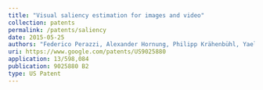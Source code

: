 ```yaml
---
title: "Visual saliency estimation for images and video"
collection: patents
permalink: /patents/saliency
date: 2015-05-25
authors: "Federico Perazzi, Alexander Hornung, Philipp Krähenbühl, Yael Pritch"
uri: https://www.google.com/patents/US9025880
application: 13/598,084
publication: 9025880 B2
type: US Patent
---
```

